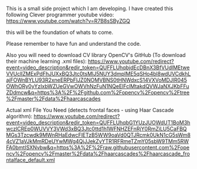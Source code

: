 This is a small side project which I am developing. I have created this following Clever programmer youtube video: https://www.youtube.com/watch?v=R7B8sSByZGQ

this will be the foundation of whats to come.

Please remember to have fun and understand the code.

Also you will need to download CV library 
  OpenCV's GitHub (To download their machine learning .xml files): https://www.youtube.com/redirect?event=video_description&redir_token=QUFFLUhqbjdEcDBnX3BfVUdlMEtweVVUcllZMExPdFhJUXxBQ3Jtc0tsMlJ5NUY3dmpIME5qSHo4bl8wdUVCdkhLajFOWnBYLU93R2xneERPbFlJZ0NOMVBNS0tHNWdxcS14VXVoMDJlR045OWhORy0yYzIxbWZUeGVwOWVhNzFuN1NQeElFclMtakdQVWJaNXJKbFFuZDdmcw&q=https%3A%2F%2Fgithub.com%2Fopencv%2Fopencv%2Ftree%2Fmaster%2Fdata%2Fhaarcascades
 
 Actual xml File You Need (detects frontal faces - using Haar Cascade algorithm):
  https://www.youtube.com/redirect?event=video_description&redir_token=QUFFLUhqbG1YUzJUOWdUT1BoM3hwczlCREp0WUVVY3VWd3xBQ3Jtc0ttd1h1WFNHZEFnRjY0RmZiLU5CaFBQMGs3Tzcwdk9MWnRHaEdwcFlETzB5WW9oaVd0QTJRcmk0UkN1cG5sWm84cVZ1aVJkMmRDeUYwMWg4QjJJekZyYTR1RFRmeTZmY05sbW9TMm5RWFA0bmtISXNvbw&q=https%3A%2F%2Fraw.githubusercontent.com%2Fopencv%2Fopencv%2Fmaster%2Fdata%2Fhaarcascades%2Fhaarcascade_frontalface_default.xml
